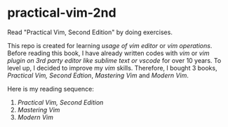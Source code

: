 # practical-vim-2nd
Read "Practical Vim, Second Edition" by doing exercises.

This repo is created for learning *usage of vim editor* or *vim operations*.
Before reading this book, I have already written codes with *vim* or *vim plugin on 3rd party editor like sublime text or vscode* for over 10 years.
To level up, I decided to improve my *vim* skills.
Therefore, I bought 3 books, *Practical Vim, Second Edtion*, *Mastering Vim* and *Modern Vim*.

Here is my reading sequence:
1. *Practical Vim, Second Edition*
2. *Mastering Vim*
3. *Modern Vim*
